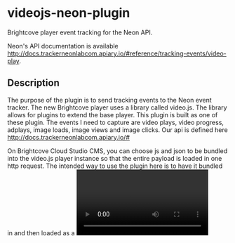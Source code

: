 # videojs-neon-plugin

Brightcove player event tracking for the Neon API.

Neon's API documentation is available http://docs.trackerneonlabcom.apiary.io/#reference/tracking-events/video-play. 

## Description

The purpose of the plugin is to send tracking events to the Neon event tracker. The new Brightcove player uses a library called video.js. The library allows for plugins to extend the base player. This plugin is built as one of these plugin. The events I need to capture are video plays, video progress, adplays, image loads, image views and image clicks. Our api is defined here http://docs.trackerneonlabcom.apiary.io/#

On Brightcove Cloud Studio CMS, you can choose js and json to be bundled into the video.js player instance so that the entire payload is loaded in one http request. The intended way to use the plugin here is to have it bundled in and then loaded as a <video> and <script> tag in your html. You can see an example of this in brightcove_published.html. The html files are all just examples; the production-use case is just to have the player on S3, have it bundled into the player js, and to be served from http://players.brightcove.net.

## Installation

```sh
npm install --save
```

## Building for distribution

```sh
npm build
```
Look in dist/ for the full and minified versions of the bundled plugin javascript.

## Examples

Run the dev web server.
```sh
npm start
```
Open http://localhost:9999/example/brightcove.html. You can configure the publisher id, video id, and plugin url to use your own. Look at development.html for an alternate example.

## Usage

To include videojs-neon-plugin on your website or web application, use any of the following methods.

### `<script>` Tag

This is the simplest case. Get the script in whatever way you prefer and include the plugin _after_ you include [video.js][videojs], so that the `videojs` global is available.

```html
<script src="//path/to/video.min.js"></script>
<script src="//path/to/videojs-neon-plugin.min.js"></script>
<script>
    var player = videojs('my-video');
    player.neonPlugin();
</script>
```

### Browserify

When using with Browserify, install videojs-neon-plugin via npm and `require` the plugin as you would any other module.

```js
var videojs = require('video.js');

// The actual plugin function is exported by this module, but it is also
// attached to the `Player.prototype`; so, there is no need to assign it
// to a variable.
require('videojs-neon-plugin');
var player = videojs('my-video');
player.neonPlugin();
```

### Brightcloud Api

As an alternative to the above, you can bundle the plugin javascript into a Brightcove player via its CMS. You'll need to configure the plugin with json that includes your Neon account id.

## License

MIT. Copyright (c) Neon Lab, Inc.

## Contact
Nate Kresge &lt;kresge@neon-lab.com&gt;


[videojs]: http://videojs.com/
